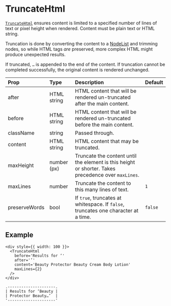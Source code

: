 # TruncateHtml

[`TruncateHtml`](https://github.com/zakness/birchbox-gitbook/tree/1ad9356b440d8ffd191f6222475ef6f0c15444b0/src/components/TruncateHtml/index.js) ensures content is limited to a specified number of lines of text or pixel height when rendered. Content must be plain text or HTML string.

Truncation is done by converting the content to a [NodeList](https://developer.mozilla.org/en-US/docs/Web/API/NodeList) and trimming nodes, so while HTML tags _are_ preserved, more complex HTML might produce unexpected results.

If truncated, `…` is appended to the end of the content. If truncation cannot be completed successfully, the original content is rendered unchanged.

| Prop | Type | Description | Default |
| :--- | :--- | :--- | :--- |
| after | HTML string | HTML content that will be rendered un-truncated after the main content. |  |
| before | HTML string | HTML content that will be rendered un-truncated before the main content. |  |
| className | string | Passed through. |  |
| content | HTML string | HTML content that may be truncated. |  |
| maxHeight | number \(px\) | Truncate the content until the element is this height or shorter. Takes precedence over `maxLines`. |  |
| maxLines | number | Truncate the content to this many lines of text. | `1` |
| preserveWords | bool | If `true`, truncates at whitespace. If `false`, truncates one character at a time. | `false` |

## Example

```text
<div style={{ width: 100 }}>
  <TruncateHtml
    before='Results for ‘'
    after='’'
    content='Beauty Protector Beauty Cream Body Lotion'
    maxLines={2}  
  />
</div>

.---------------------.
| Results for ‘Beauty |
| Protector Beauty…’  |
'---------------------'
```

